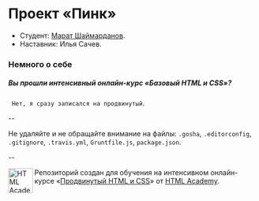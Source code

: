 # Проект «Пинк»

* Студент: [Марат Шаймарданов](https://htmlacademy.ru/profile/id31950).
* Наставник: Илья Сачев.

### Немного о себе

##### Вы прошли интенсивный онлайн-курс «Базовый HTML и CSS»?
` Нет, я сразу записался на продвинутый`.

--

Не удаляйте и не обращайте внимание на файлы: `.gosha`, `.editorconfig`, `.gitignore`, `.travis.yml`, `Gruntfile.js`, `package.json`.

--

<a href="https://htmlacademy.ru/advanced_intensive"><img align="left" width="50" height="50" title="HTML Academy" src="https://htmlacademy.ru/static/img/logo-github.svg"></a>

Репозиторий создан для обучения на интенсивном онлайн-курсе «[Продвинутый HTML и CSS](https://htmlacademy.ru/advanced_intensive)» от [HTML Academy](https://htmlacademy.ru).
